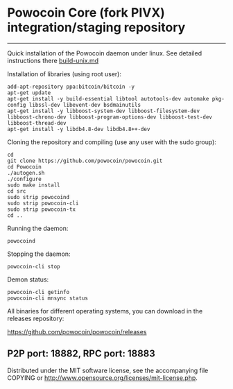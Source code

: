 Powocoin Core (fork PIVX) integration/staging repository
======================================
***

Quick installation of the Powocoin daemon under linux. See detailed instructions there [build-unix.md](build-unix.md)

Installation of libraries (using root user):

    add-apt-repository ppa:bitcoin/bitcoin -y
    apt-get update
    apt-get install -y build-essential libtool autotools-dev automake pkg-config libssl-dev libevent-dev bsdmainutils
    apt-get install -y libboost-system-dev libboost-filesystem-dev libboost-chrono-dev libboost-program-options-dev libboost-test-dev libboost-thread-dev
    apt-get install -y libdb4.8-dev libdb4.8++-dev

Cloning the repository and compiling (use any user with the sudo group):

    cd
    git clone https://github.com/powocoin/powocoin.git
    cd Powocoin
    ./autogen.sh
    ./configure
    sudo make install
    cd src
    sudo strip powocoind
    sudo strip powocoin-cli
    sudo strip powocoin-tx
    cd ..

Running the daemon:

    powocoind

Stopping the daemon:

    powocoin-cli stop

Demon status:

    powocoin-cli getinfo
    powocoin-cli mnsync status

All binaries for different operating systems, you can download in the releases repository:

https://github.com/powocoin/powocoin/releases

P2P port: 18882, RPC port: 18883
-
Distributed under the MIT software license, see the accompanying file COPYING or http://www.opensource.org/licenses/mit-license.php.
